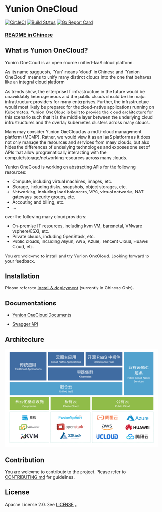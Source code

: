 # Yunion OneCloud

[![CircleCI](https://circleci.com/gh/yunionio/onecloud.svg?style=svg)](https://circleci.com/gh/yunionio/onecloud) 
[![Build Status](https://travis-ci.com/yunionio/onecloud.svg?branch=master)](https://travis-ci.org/yunionio/onecloud) 
[![Go Report Card](https://goreportcard.com/badge/github.com/yunionio/onecloud)](https://goreportcard.com/report/github.com/yunionio/onecloud) 

### [README in Chinese](./README-CN.md)

## What is Yunion OneCloud?

Yunion OneCloud is an open source unified-IaaS cloud platform.

As its name sugguests, 'Yun' means 'cloud' in Chinese and 'Yunion OneCloud' means to unify many distinct clouds into the one that behaves like an integral cloud platform.

As trends show, the enterprise IT infrastructure in the future would be unavoidably heterogeneous and the public clouds should be the major infrastructure providers for many enterprises. Further, the infrastructure would most likely be prepared for the cloud-native applications running on Kubernetes. Yunion OneCloud is built to provide the cloud architecture for this scenario such that it is the middle layer between the underlying cloud infrustructures and the overlay kubernetes clusters across many clouds.

Many may consider Yunion OneCloud as a multi-cloud management platform (MCMP). Rather, we would view it as an IaaS platform as it does not only manage the resources and services from many clouds, but also hides the differences of underlying technologies and exposes one set of APIs that allow programatically interacting with the compute/storage/networking resources across many clouds.

Yunion OneCloud is working on abstracting APIs for the following resources:

* Compute, including virtual machines, images, etc.
* Storage, including disks, snapshots, object storages, etc.
* Networking, including load balancers, VPC, virtual networks, NAT gateways, security groups, etc.
* Accouting and billing, etc.
* ...

over the following many cloud providers:

* On-premise IT resources, including kvm VM, baremetal, VMware vsphere/ESXi, etc.
* Private clouds, including OpenStack, etc.
* Public clouds, including Aliyun, AWS, Azure, Tencent Cloud, Huawei Cloud, etc.

You are welcome to install and try Yunion OneCloud. Looking forward to your feedback.

## Installation

Please refers to [install & deployment](https://docs.yunion.io/docs/setup/) (currently in Chinese Only).

## Documentations

- [Yunion OneCloud Documents](https://docs.yunion.io/)

- [Swagger API](https://docs.yunion.cn/api/)

## Architecture

![architecture](./docs/architecture.png)

## Contribution

You are welcome to contribute to the project. Please refer to [CONTRIBUTING.md](./CONTRIBUTING.md) for guidelines.

## License

Apache License 2.0. See [LICENSE](./LICENSE) 。
